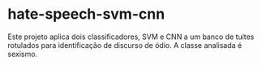 # hate-speech-svm-cnn
Este projeto aplica dois classificadores, SVM e CNN a um banco de tuítes rotulados para identificação de discurso de ódio. A classe analisada é sexismo.
